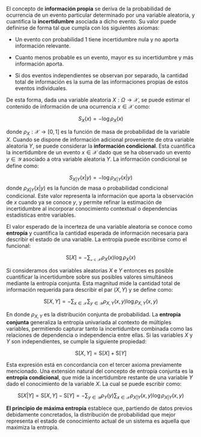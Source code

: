 El concepto de **información propia** se deriva de la probabilidad de ocurrencia de un evento particular determinado por una variable aleatoria, y cuantifica la **incertidumbre** asociada a dicho evento. Su valor puede definirse de forma tal que cumpla con los siguientes axiomas:

- Un evento con probabilidad $1$ tiene incertidumbre nula y no aporta información relevante.
    
- Cuanto menos probable es un evento, mayor es su incertidumbre y más información aporta.
    
- Si dos eventos independientes se observan por separado, la cantidad total de información es la suma de las informaciones propias de estos eventos individuales.
    

De esta forma, dada una variable aleatoria $X: \Omega \rightarrow \mathcal{X}$, se puede estimar el contenido de información de una ocurrencia $x \in \mathcal{X}$ como:

$$
S_X(x) = -\log \rho_X(x)
$$

donde $\rho_X: \mathcal{X} \rightarrow [0, 1]$ es la función de masa de probabilidad de la variable $X$. Cuando se dispone de información adicional proveniente de otra variable aleatoria $Y$, se puede considerar la **información condicional**. Esta cuantifica la incertidumbre de un evento $x \in \mathcal{X}$ dado que se ha observado un evento $y \in \mathcal{Y}$ asociado a otra variable aleatoria $Y$. La información condicional se define como:

$$
S_{X|Y}(x|y) = -\log\rho_{X|Y}(x|y)
$$
donde $\rho_{X|Y}(x|y)$ es la función de masa o probabilidad condicional condicional. Este valor representa la información que aporta la observación de $x$ cuando ya se conoce $y$, y permite refinar la estimación de incertidumbre al incorporar conocimiento contextual o dependencias estadísticas entre variables.

El valor esperado de la incerteza de una variable aleatoria se conoce como **entropía** y cuantifica la cantidad esperada de información necesaria para describir el estado de una variable. La entropía puede escribirse como el funcional: 

$$
\text{S}[X] = -\sum_{\mathcal{x \in \mathcal X}} \rho_X(x) \log \rho_X(x)
$$

Si consideramos dos variables aleatorias $X$ e $Y$ entonces es posible cuantificar la incertidumbre sobre sus posibles valores simultáneos mediante la entropía conjunta. Esta magnitud mide la cantidad total de información requerida para describir el par $(X, Y$) y se define como:

$$
\text{S}[X,Y] =- \sum_{x\in\mathcal{X}} \sum_{y\in\mathcal{Y}} \rho_{X,Y}(x,y) \log\rho_{X,Y}(x,y) 
$$

En donde $\rho_{X,Y}$ es la distribución conjunta de probabilidad. La **entropía conjunta** generaliza la entropía univariada al contexto de múltiples variables, permitiendo capturar tanto la incertidumbre combinada como las relaciones de dependencia o independencia entre ellas. Si las variables $X$ y $Y$ son independientes, se cumple la siguiente propiedad:

$$
\text{S}[X,Y] = \text{S}[X] + \text{S}[Y]
$$

Esta expresión está en concordancia con el tercer axioma previamente mencionado. Una extensión natural del concepto de entropía conjunta es la **entropía condicional**, que mide la incertidumbre restante de una variable $Y$ dado el conocimiento de la variable $X$. La cual se puede escribir como:

$$
\text{S}[X|Y] = \text{S}[X,Y] - \text{S}[Y] = -\sum_{y\in \mathcal{Y}} \rho_Y(y) \sum_{x\in \mathcal{X}} \rho_{X|Y}(x,y) \log\rho_{X|Y}(x,y)
$$

**El principio de máxima entropía** establece que, partiendo de datos previos debidamente concretados, la distribución de probabilidad que mejor representa el estado de conocimiento actual de un sistema es aquella que maximiza la entropía.